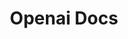 ---
layout: home

title: Openai Docs 
editLink: true

hero:
  name: Openaibot
  text: Development guides and tutorials.
  tagline: LLM-based Chain Message ChatBot framework
  actions:
    - theme: brand
      text: Deploy Guide
      link: /en/guide/getting-started
    - theme: brand
      text: PluginDev Guide
      link: /en/dev/basic
    - theme: alt
      text: View on GitHub
      link: https://github.com/LLMKira/Openaibot
    - theme: alt
      text: Join Discord
      link: https://discord.com/invite/6QHNdwhdE5
    
features:
  - icon: 🛠️
    title: Human Design
    details: Docker images for one-click deployment. Automatic start configured services.
  - icon: 📦
    title: Chained Messaging
    details: Self-driven multi-round conversations with automated tooling for problem solving.
  - icon: 🌻
    title: Plugin System
    details: Virtual ENV Shell, file accessibility, decoupled messaging logic, man-in-the-loop
  - icon: 🫧
    title: Multi-platform
    details: Slack/Discord/Telegram/Kook, Supports per-user key configuration
---